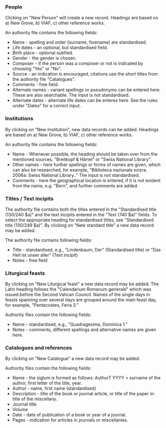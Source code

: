 ### People

Clicking on "New Person" will create a new record. Headings are based on a) New Grove, b) VIAF, c) other reference works.

An authority file contains the following fields:

- Name - spelling and order (surname, forename) are standardised.
- Life dates - an optional, but standardised field.
- Birth place - optional subfied.
- Gender - the gender is chosen.
- Composer - if the person was a composer or not is indicated by choosing "Yes" or "No".
- Source - an indication is encouraged, citations use the short titles from the authority file "Catalogues".
- Comments - free field.
- Alternate names - variant spellings or pseudonyms can be entered here. These are also searchable. The input is not standardised.
- Alternate dates - alternate life dates can be enteres here. See the rules under "Dates" for a correct input.

### Institutions

By clicking on "New Institution", new data records can be added. Headings are based on a) New Grove, b) VIAF, c) other reference works.

An authority file contains the following fields:

- Name - Whenever possible, the heading should be taken over from the mentioned sources, "Breitkopf & Härtel" or "Swiss National Library".
- Other names - here further spellings or forms of names are given, which can also be researched, for example, "Biblioteca naziunala svizra. 2006a: Swiss National Library.." The input is not standardised.
- Comments - here the geographical location is entered, if it is not evident from the name, e.g. "Bern", and further comments are added.

### Titles / Text incipits

The authority file contains both the titles entered in the "Standardised title (130/240 $a)" and the text incipits entered in the "Text (740 $a)" fields. To select the appropriate heading for standardised titles, see "Standardised title (130/249 $a)". By clicking on "New standard title" a new data record may be added.

The authority file contains following fields:

- Title - standardised, e.g., "Lindenbaum, Der" (Standardised title) or "Das Heil ist unser aller" (Text incipit)
- Notes - free field

### Liturgical feasts

By clicking on "New Liturgical feast" a new data record may be added. The Latin heading follows the "Calendarium Romanum generale" which was issued before the Second Vatican Council. Names of the single days in feasts spanning over several days are grouped around the main feast day, for example, "Pentecostes, Feria 3."

Authority files contain the following fields:

- Name - standardised, e.g., "Quadragesima, Dominica 1."
- Notes - comments, different spellings and alternative names are given here.

### Catalogues and references

By clicking on "New Catalogue" a new data record may be added.

Authority files contain the following fields:

- Name - the siglum is formed as follows: AuthorT YYYY = surname of the author, first letter of the title, year.
- Author - name, first name (standardised)
- Description - title of the book or journal article, or title of the paper in: title of the miscellany.
- Journal title
- Volume
- Date - date of publication of a book or year of a journal.
- Pages - indication for articles in journals or miscellanies.